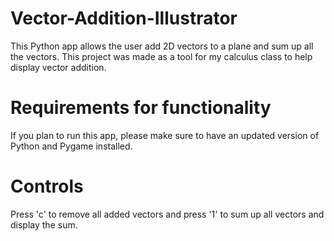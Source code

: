 # Vector-Addition-Illustrator
This Python app allows the user add 2D vectors to a plane and sum up all the vectors. This project was made as a tool for my calculus class to help display vector addition.

# Requirements for functionality
If you plan to run this app, please make sure to have an updated version of Python and Pygame installed.

# Controls
Press 'c' to remove all added vectors and press '1' to sum up all vectors and display the sum.
